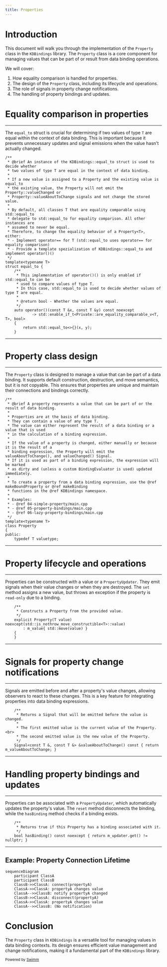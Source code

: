 ```yaml
---
title: Properties
---
```

# Introduction

This document will walk you through the implementation of the <SwmToken path="/src/kdbindings/property.h" pos="51:27:27" line-data=" * A ReadOnlyProperty is thrown when trying to set the value of a Property">`Property`</SwmToken> class in the <SwmToken path="/src/kdbindings/property.h" pos="2:11:11" line-data="  This file is part of KDBindings.">`KDBindings`</SwmToken> library. The <SwmToken path="/src/kdbindings/property.h" pos="51:27:27" line-data=" * A ReadOnlyProperty is thrown when trying to set the value of a Property">`Property`</SwmToken> class is a core component for managing values that can be part of or result from data binding operations.

We will cover:

1. How equality comparison is handled for properties.
2. The design of the <SwmToken path="/src/kdbindings/property.h" pos="51:27:27" line-data=" * A ReadOnlyProperty is thrown when trying to set the value of a Property">`Property`</SwmToken> class, including its lifecycle and operations.
3. The role of signals in property change notifications.
4. The handling of property bindings and updates.

# Equality comparison in properties

<SwmSnippet path="/src/kdbindings/property.h" line="62">

---

The <SwmToken path="/src/kdbindings/property.h" pos="41:5:5" line-data="                                                       decltype(std::equal_to&lt;&gt;{}(std::declval&lt;X&gt;(), std::declval&lt;Y&gt;()))&gt;,">`equal_to`</SwmToken> struct is crucial for determining if two values of type <SwmToken path="/src/kdbindings/property.h" pos="64:11:11" line-data=" * two values of type T are equal in the context of data binding.">`T`</SwmToken> are equal within the context of data binding. This is important because it prevents unnecessary updates and signal emissions when the value hasn't actually changed.

```
/**
 * @brief An instance of the KDBindings::equal_to struct is used to decide whether
 * two values of type T are equal in the context of data binding.
 *
 * If a new value is assigned to a Property and the existing value is equal_to
 * the existing value, the Property will not emit the Property::valueChanged or
 * Property::valueAboutToChange signals and not change the stored value.
 *
 * By default, all classes T that are equality comparable using std::equal_to
 * delegate to std::equal_to for equality comparison. All other instances are
 * assumed to never be equal.
 * Therefore, to change the equality behavior of a Property<T>, either:
 * - Implement operator== for T (std::equal_to uses operator== for equality comparison)
 * - Provide a template spezialization of KDBindings::equal_to and implement operator()()
 */
template<typename T>
struct equal_to {
    /**
     * This implementation of operator()() is only enabled if std::equal_to can be
     * used to compare values of type T.
     * In this case, std::equal_to is used to decide whether values of type T are equal.
     *
     * @return bool - Whether the values are equal.
     */
    auto operator()(const T &x, const T &y) const noexcept
            -> std::enable_if_t<Private::are_equality_comparable_v<T, T>, bool>
    {
        return std::equal_to<>{}(x, y);
    }
```

---

</SwmSnippet>

# Property class design

<SwmSnippet path="/src/kdbindings/property.h" line="115">

---

The <SwmToken path="/src/kdbindings/property.h" pos="51:27:27" line-data=" * A ReadOnlyProperty is thrown when trying to set the value of a Property">`Property`</SwmToken> class is designed to manage a value that can be part of a data binding. It supports default construction, destruction, and move semantics, but it is not copyable. This ensures that properties are unique and maintain their connections and bindings correctly.

```
/**
 * @brief A property represents a value that can be part of or the result of data binding.
 *
 * Properties are at the basis of data binding.
 * They can contain a value of any type T.
 * The value can either represent the result of a data binding or a value that is used
 * in the calculation of a binding expression.
 *
 * If the value of a property is changed, either manually or because it is the result of a
 * binding expression, the Property will emit the valueAboutToChange(), and valueChanged() Signal.
 * If it is used as part of a binding expression, the expression will be marked
 * as dirty and (unless a custom BindingEvaluator is used) updated immediately.
 *
 * To create a property from a data binding expression, use the @ref makeBoundProperty or @ref makeBinding
 * functions in the @ref KDBindings namespace.
 *
 * Examples:
 * - @ref 04-simple-property/main.cpp
 * - @ref 05-property-bindings/main.cpp
 * - @ref 06-lazy-property-bindings/main.cpp
 */
template<typename T>
class Property
{
public:
    typedef T valuetype;
```

---

</SwmSnippet>

# Property lifecycle and operations

<SwmSnippet path="/src/kdbindings/property.h" line="157">

---

Properties can be constructed with a value or a <SwmToken path="/src/kdbindings/property.h" pos="52:9:9" line-data=" * that has a PropertyUpdater associated with it.">`PropertyUpdater`</SwmToken>. They emit signals when their value changes or when they are destroyed. The <SwmToken path="/src/kdbindings/property.h" pos="51:17:17" line-data=" * A ReadOnlyProperty is thrown when trying to set the value of a Property">`set`</SwmToken> method assigns a new value, but throws an exception if the property is <SwmToken path="/src/kdbindings/property.h" pos="326:12:14" line-data="                &quot;Cannot set value on a read-only property. This property likely holds the result of a binding expression.&quot;">`read-only`</SwmToken> due to a binding.

```
    /**
     * Constructs a Property from the provided value.
     */
    explicit Property(T value) noexcept(std::is_nothrow_move_constructible<T>::value)
        : m_value{ std::move(value) }
    {
    }
```

---

</SwmSnippet>

# Signals for property change notifications

<SwmSnippet path="/src/kdbindings/property.h" line="283">

---

Signals are emitted before and after a property's value changes, allowing observers to react to these changes. This is a key feature for integrating properties into data binding expressions.

```
    /**
     * Returns a Signal that will be emitted before the value is changed.
     *
     * The first emitted value is the current value of the Property.<br>
     * The second emitted value is the new value of the Property.
     */
    Signal<const T &, const T &> &valueAboutToChange() const { return m_valueAboutToChange; }
```

---

</SwmSnippet>

# Handling property bindings and updates

<SwmSnippet path="/src/kdbindings/property.h" line="303">

---

Properties can be associated with a <SwmToken path="/src/kdbindings/property.h" pos="52:9:9" line-data=" * that has a PropertyUpdater associated with it.">`PropertyUpdater`</SwmToken>, which automatically updates the property's value. The <SwmToken path="/src/kdbindings/property.h" pos="276:25:25" line-data="     * The value of the property does not change when it is reset.">`reset`</SwmToken> method disconnects the binding, while the <SwmToken path="/src/kdbindings/property.h" pos="306:3:3" line-data="    bool hasBinding() const noexcept { return m_updater.get() != nullptr; }">`hasBinding`</SwmToken> method checks if a binding exists.

```
    /**
     * Returns true if this Property has a binding associated with it.
     */
    bool hasBinding() const noexcept { return m_updater.get() != nullptr; }
```

---

</SwmSnippet>

## Example: Property Connection Lifetime

```mermaid
sequenceDiagram
    participant ClassA
    participant ClassB
    ClassB->>ClassA: connect(propertyA)
    ClassA->>ClassA: propertyA changes value
    ClassA-->>ClassB: notify propertyA changed
    ClassB->>ClassA: disconnect(propertyA)
    ClassA->>ClassA: propertyA changes value
    ClassA-->>ClassB: (No notification)
```

# Conclusion

The <SwmToken path="/src/kdbindings/property.h" pos="51:27:27" line-data=" * A ReadOnlyProperty is thrown when trying to set the value of a Property">`Property`</SwmToken> class in <SwmToken path="/src/kdbindings/property.h" pos="2:11:11" line-data="  This file is part of KDBindings.">`KDBindings`</SwmToken> is a versatile tool for managing values in data binding contexts. Its design ensures efficient value management and change notifications, making it a fundamental part of the <SwmToken path="/src/kdbindings/property.h" pos="2:11:11" line-data="  This file is part of KDBindings.">`KDBindings`</SwmToken> library.

<SwmMeta version="3.0.0" repo-id="Z2l0aHViJTNBJTNBS0RCaW5kaW5ncyUzQSUzQUxvaXBmaW5nZXJN" repo-name="KDBindings"><sup>Powered by [Swimm](https://app.swimm.io/)</sup></SwmMeta>
